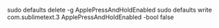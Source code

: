 sudo defaults delete -g ApplePressAndHoldEnabled
sudo defaults write com.sublimetext.3 ApplePressAndHoldEnabled -bool false